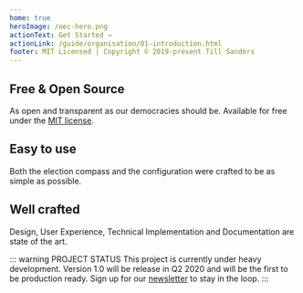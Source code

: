 ```yaml
---
home: true
heroImage: /oec-hero.png
actionText: Get Started →
actionLink: /guide/organisation/01-introduction.html
footer: MIT Licensed | Copyright © 2019-present Till Sanders
---
```


<div style="text-align: center">
  <Bit/>
</div>

<div class="features">
  <div class="feature">
    <h2>Free & Open Source</h2>
    <p>As open and transparent as our democracies should be. Available for free under the <a href="https://github.com/tillsanders/openElectionCompass/blob/master/LICENSE" rel="noindex,nofollow">MIT license</a>.</p>
  </div>
  <div class="feature">
    <h2>Easy to use</h2>
    <p>Both the election compass and the configuration were crafted to be as simple as possible.</p>
  </div>
  <div class="feature">
    <h2>Well crafted</h2>
    <p>Design, User Experience, Technical Implementation and Documentation are state of the art.</p>
  </div>
</div>

::: warning PROJECT STATUS
This project is currently under heavy development. Version 1.0 will be release in Q2 2020 and will
be the first to be production ready. Sign up for our [newsletter](http://eepurl.com/gRApTD) to stay in the loop.
:::

<contributors />